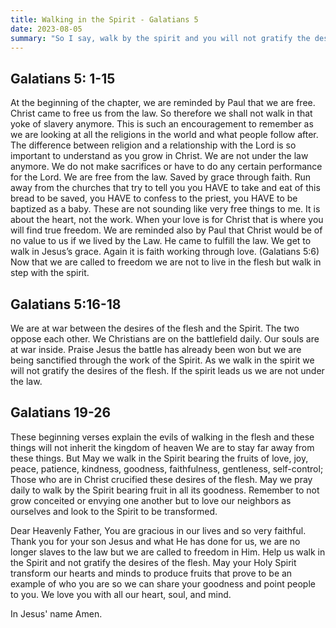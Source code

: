 ```yaml
---
title: Walking in the Spirit - Galatians 5  
date: 2023-08-05
summary: "So I say, walk by the spirit and you will not gratify the desires of the flesh." Galatians 5:16
---
```


## Galatians 5: 1-15

At the beginning of the chapter, we are reminded by Paul that we are free. Christ came to free us from the law. So therefore we shall not walk in that yoke of slavery anymore. This is such an encouragement to remember as we are looking at all the religions in the world and what people follow after. The difference between religion and a relationship with the Lord is so important to understand as you grow in Christ. We are not under the law anymore. We do not make sacrifices or have to do any certain performance for the Lord. We are free from the law. Saved by grace through faith. Run away from the churches that try to tell you you HAVE to take and eat of this bread to be saved, you HAVE to confess to the priest, you HAVE to be baptized as a baby. These are not sounding like very free things to me. It is about the heart, not the work. When your love is for Christ that is where you will find true freedom. We are reminded also by Paul that Christ would be of no value to us if we lived by the Law. He came to fulfill the law. We get to walk in Jesus’s grace. Again it is faith working through love. (Galatians 5:6) Now that we are called to freedom we are not to live in the flesh but walk in step with the spirit. 

## Galatians 5:16-18
We are at war between the desires of the flesh and the Spirit. The two oppose each other. We Christians are on the battlefield daily. Our souls are at war inside. Praise Jesus the battle has already been won but we are being sanctified through the work of the Spirit. As we walk in the spirit we will not gratify the desires of the flesh. If the spirit leads us we are not under the law. 

## Galatians 19-26 
These beginning verses explain the evils of walking in the flesh and these things will not inherit the kingdom of heaven  We are to stay far away from these things. But May we walk in the Spirit bearing the fruits of love, joy, peace, patience, kindness, goodness, faithfulness, gentleness, self-control; Those who are in Christ crucified these desires of the flesh. May we pray daily to walk by the Spirit bearing fruit in all its goodness. Remember to not grow conceited or envying one another but to love our neighbors as ourselves and look to the Spirit to be transformed. 

Dear Heavenly Father, You are gracious in our lives and so very faithful. Thank you for your son Jesus and what He has done for us, we are no longer slaves to the law but we are called to freedom in Him. Help us walk in the Spirit and not gratify the desires of the flesh. May your Holy Spirit transform our hearts and minds to produce fruits that prove to be an example of who you are so we can share your goodness and point people to you. We love you with all our heart, soul, and mind.

In Jesus' name Amen. 
